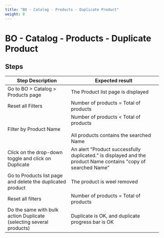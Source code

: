 ```yaml
---
title: "BO - Catalog - Products - Duplicate Product"
weight: 8
---
```


# BO - Catalog - Products - Duplicate Product
## Steps
| Step Description | Expected result |
| ----- | ----- |
| Go to BO > Catalog > Products page | The Product list page is displayed |
| Reset all Filters | Number of products = Total of products |
| Filter by Product Name | Number of products < Total of products<br><br>All products contains the searched Name |
| Click on the drop-down toggle and click on Duplicate | An alert "Product successfully duplicated." is displayed and the product Name contains "copy of searched Name" |
| Go to Products list page and delete the duplicated product | The product is weel removed |
| Reset all filters | Number of products = Total of products |
| Do the same with bulk action Duplicate (selecting several products) | Duplicate is OK, and duplicate progress bar is OK |
